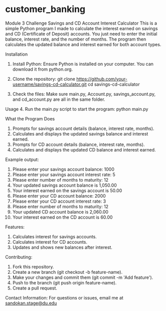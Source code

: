 # customer_banking
Module 3 Challenge
Savings and CD Account Interest Calculator
This is a simple Python program I made to calculate the interest earned on savings and CD (Certificate of Deposit) accounts. You just need to enter the initial balance, interest rate, and the number of months. The program then calculates the updated balance and interest earned for both account types.

Installation
1. Install Python: Ensure Python is installed on your computer. You can download it from python.org.

2. Clone the repository:
git clone https://github.com/your-username/savings-cd-calculator.git
cd savings-cd-calculator

3. Check the files: Make sure main.py, Account.py, savings_account.py, and cd_account.py are all in the same folder.

Usage
4. Run the main.py script to start the program:
python main.py

What the Program Does
1. Prompts for savings account details (balance, interest rate, months).
2. Calculates and displays the updated savings balance and interest earned.
3. Prompts for CD account details (balance, interest rate, months).
4. Calculates and displays the updated CD balance and interest earned.

Example output:
1. Please enter your savings account balance: 1000
2. Please enter your savings account interest rate: 5
3. Please enter number of months to maturity: 12
4. Your updated savings account balance is 1,050.00
5. Your interest earned on the savings account is 50.00
6. Please enter your CD account balance: 2000
7. Please enter your CD account interest rate: 3
8. Please enter number of months to maturity: 12
9. Your updated CD account balance is 2,060.00
10. Your interest earned on the CD account is 60.00

Features:
1. Calculates interest for savings accounts.
2. Calculates interest for CD accounts.
3. Updates and shows new balances after interest.

Contributing:
1. Fork this repository.
2. Create a new branch (git checkout -b feature-name).
3. Make your changes and commit them (git commit -m 'Add feature').
4. Push to the branch (git push origin feature-name).
5. Create a pull request.

Contact Information:
For questions or issues, email me at sandokan.stage@du.edu














